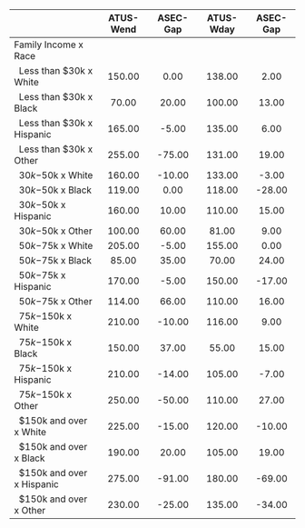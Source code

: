 
|                      |    ATUS-Wend |     ASEC-Gap |    ATUS-Wday |     ASEC-Gap |
| -------------------- | :----------: | :----------: | :----------: | :----------: |
| Family Income x Race |              |              |              |              |
| &nbsp;&nbsp;Less than $30k x White |       150.00 |         0.00 |       138.00 |         2.00 |
| &nbsp;&nbsp;Less than $30k x Black |        70.00 |        20.00 |       100.00 |        13.00 |
| &nbsp;&nbsp;Less than $30k x Hispanic |       165.00 |        -5.00 |       135.00 |         6.00 |
| &nbsp;&nbsp;Less than $30k x Other |       255.00 |       -75.00 |       131.00 |        19.00 |
| &nbsp;&nbsp;$30k-$50k x White |       160.00 |       -10.00 |       133.00 |        -3.00 |
| &nbsp;&nbsp;$30k-$50k x Black |       119.00 |         0.00 |       118.00 |       -28.00 |
| &nbsp;&nbsp;$30k-$50k x Hispanic |       160.00 |        10.00 |       110.00 |        15.00 |
| &nbsp;&nbsp;$30k-$50k x Other |       100.00 |        60.00 |        81.00 |         9.00 |
| &nbsp;&nbsp;$50k-$75k x White |       205.00 |        -5.00 |       155.00 |         0.00 |
| &nbsp;&nbsp;$50k-$75k x Black |        85.00 |        35.00 |        70.00 |        24.00 |
| &nbsp;&nbsp;$50k-$75k x Hispanic |       170.00 |        -5.00 |       150.00 |       -17.00 |
| &nbsp;&nbsp;$50k-$75k x Other |       114.00 |        66.00 |       110.00 |        16.00 |
| &nbsp;&nbsp;$75k-$150k x White |       210.00 |       -10.00 |       116.00 |         9.00 |
| &nbsp;&nbsp;$75k-$150k x Black |       150.00 |        37.00 |        55.00 |        15.00 |
| &nbsp;&nbsp;$75k-$150k x Hispanic |       210.00 |       -14.00 |       105.00 |        -7.00 |
| &nbsp;&nbsp;$75k-$150k x Other |       250.00 |       -50.00 |       110.00 |        27.00 |
| &nbsp;&nbsp;$150k and over x White |       225.00 |       -15.00 |       120.00 |       -10.00 |
| &nbsp;&nbsp;$150k and over x Black |       190.00 |        20.00 |       105.00 |        19.00 |
| &nbsp;&nbsp;$150k and over x Hispanic |       275.00 |       -91.00 |       180.00 |       -69.00 |
| &nbsp;&nbsp;$150k and over x Other |       230.00 |       -25.00 |       135.00 |       -34.00 |


